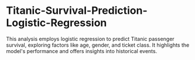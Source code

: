 # Titanic-Survival-Prediction-Logistic-Regression
This analysis employs logistic regression to predict Titanic passenger survival, exploring factors like age, gender, and ticket class. It highlights the model's performance and offers insights into historical events.
